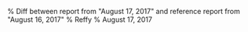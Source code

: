 % Diff between report from "August 17, 2017" and reference report from "August 16, 2017"
% Reffy
% August 17, 2017

